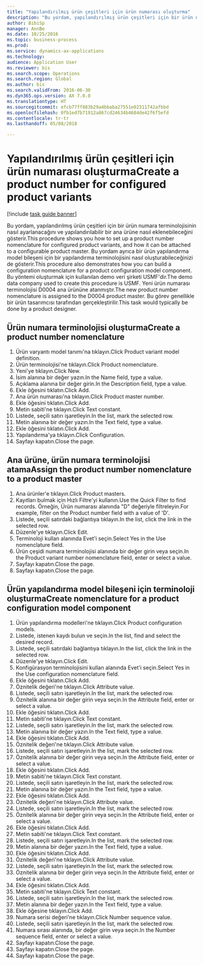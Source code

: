 ```yaml
--- 
title: "Yapılandırılmış ürün çeşitleri için ürün numarası oluşturma"
description: "Bu yordam, yapılandırılmış ürün çeşitleri için bir ürün numara terminolojisinin nasıl ayarlanacağını ve yapılandırılabilir bir ana ürüne nasıl eklenebileceğini gösterir."
author: BibiSp
manager: AnnBe
ms.date: 10/25/2016
ms.topic: business-process
ms.prod: 
ms.service: dynamics-ax-applications
ms.technology: 
audience: Application User
ms.reviewer: bis
ms.search.scope: Operations
ms.search.region: Global
ms.author: bis
ms.search.validFrom: 2016-06-30
ms.dyn365.ops.version: AX 7.0.0
ms.translationtype: HT
ms.sourcegitcommit: efcb77ff883b29a4bbaba27551e02311742afbbd
ms.openlocfilehash: 0fb1ed7b71912a867cd24634b4684de42f6f5efd
ms.contentlocale: tr-tr
ms.lasthandoff: 05/08/2018

---
```

# <a name="create-a-product-number-for-configured-product-variants"></a><span data-ttu-id="69bed-103">Yapılandırılmış ürün çeşitleri için ürün numarası oluşturma</span><span class="sxs-lookup"><span data-stu-id="69bed-103">Create a product number for configured product variants</span></span>

[!include [task guide banner](../../includes/task-guide-banner.md)]

<span data-ttu-id="69bed-104">Bu yordam, yapılandırılmış ürün çeşitleri için bir ürün numara terminolojisinin nasıl ayarlanacağını ve yapılandırılabilir bir ana ürüne nasıl eklenebileceğini gösterir.</span><span class="sxs-lookup"><span data-stu-id="69bed-104">This procedure shows you how to set up a product number nomenclature for configured product variants, and how it can be attached to a configurable product master.</span></span> <span data-ttu-id="69bed-105">Bu yordam ayrıca bir ürün yapılandırma model bileşeni için bir yapılandırma terminolojisini nasıl oluşturabileceğinizi de gösterir.</span><span class="sxs-lookup"><span data-stu-id="69bed-105">This procedure also demonstrates how you can build a configuration nomenclature for a product configuration model component.</span></span> <span data-ttu-id="69bed-106">Bu yöntemi oluşturmak için kullanılan demo veri şirketi USMF'dir.</span><span class="sxs-lookup"><span data-stu-id="69bed-106">The demo data company used to create this procedure is USMF.</span></span> <span data-ttu-id="69bed-107">Yeni ürün numarası terminolojisi D0004 ana ürününe atanmıştır.</span><span class="sxs-lookup"><span data-stu-id="69bed-107">The new product number nomenclature is assigned to the D0004 product master.</span></span> <span data-ttu-id="69bed-108">Bu görev genellikle bir ürün tasarımcısı tarafından gerçekleştirilir.</span><span class="sxs-lookup"><span data-stu-id="69bed-108">This task would typically be done by a product designer.</span></span>


## <a name="create-a-product-number-nomenclature"></a><span data-ttu-id="69bed-109">Ürün numara terminolojisi oluşturma</span><span class="sxs-lookup"><span data-stu-id="69bed-109">Create a product number nomenclature</span></span>
1. <span data-ttu-id="69bed-110">Ürün varyantı model tanımı'na tıklayın.</span><span class="sxs-lookup"><span data-stu-id="69bed-110">Click Product variant model definition.</span></span>
2. <span data-ttu-id="69bed-111">Ürün terminolojisi'ne tıklayın.</span><span class="sxs-lookup"><span data-stu-id="69bed-111">Click Product nomenclature.</span></span>
3. <span data-ttu-id="69bed-112">Yeni'ye tıklayın.</span><span class="sxs-lookup"><span data-stu-id="69bed-112">Click New.</span></span>
4. <span data-ttu-id="69bed-113">İsim alanına bir değer yazın.</span><span class="sxs-lookup"><span data-stu-id="69bed-113">In the Name field, type a value.</span></span>
5. <span data-ttu-id="69bed-114">Açıklama alanına bir değer girin.</span><span class="sxs-lookup"><span data-stu-id="69bed-114">In the Description field, type a value.</span></span>
6. <span data-ttu-id="69bed-115">Ekle öğesini tıklatın.</span><span class="sxs-lookup"><span data-stu-id="69bed-115">Click Add.</span></span>
7. <span data-ttu-id="69bed-116">Ana ürün numarası'na tıklayın.</span><span class="sxs-lookup"><span data-stu-id="69bed-116">Click Product master number.</span></span>
8. <span data-ttu-id="69bed-117">Ekle öğesini tıklatın.</span><span class="sxs-lookup"><span data-stu-id="69bed-117">Click Add.</span></span>
9. <span data-ttu-id="69bed-118">Metin sabiti'ne tıklayın.</span><span class="sxs-lookup"><span data-stu-id="69bed-118">Click Text constant.</span></span>
10. <span data-ttu-id="69bed-119">Listede, seçili satırı işaretleyin.</span><span class="sxs-lookup"><span data-stu-id="69bed-119">In the list, mark the selected row.</span></span>
11. <span data-ttu-id="69bed-120">Metin alanına bir değer yazın.</span><span class="sxs-lookup"><span data-stu-id="69bed-120">In the Text field, type a value.</span></span>
12. <span data-ttu-id="69bed-121">Ekle öğesini tıklatın.</span><span class="sxs-lookup"><span data-stu-id="69bed-121">Click Add.</span></span>
13. <span data-ttu-id="69bed-122">Yapılandırma'ya tıklayın.</span><span class="sxs-lookup"><span data-stu-id="69bed-122">Click Configuration.</span></span>
14. <span data-ttu-id="69bed-123">Sayfayı kapatın.</span><span class="sxs-lookup"><span data-stu-id="69bed-123">Close the page.</span></span>

## <a name="assign-the-product-number-nomenclature-to-a-product-master"></a><span data-ttu-id="69bed-124">Ana ürüne, ürün numara terminolojisi atama</span><span class="sxs-lookup"><span data-stu-id="69bed-124">Assign the product number nomenclature to a product master</span></span>
1. <span data-ttu-id="69bed-125">Ana ürünler'e tıklayın.</span><span class="sxs-lookup"><span data-stu-id="69bed-125">Click Product masters.</span></span>
2. <span data-ttu-id="69bed-126">Kayıtları bulmak için Hızlı Filtre'yi kullanın.</span><span class="sxs-lookup"><span data-stu-id="69bed-126">Use the Quick Filter to find records.</span></span> <span data-ttu-id="69bed-127">Örneğin, Ürün numarası alanında "D" değeriyle filtreleyin.</span><span class="sxs-lookup"><span data-stu-id="69bed-127">For example, filter on the Product number field with a value of 'D'.</span></span>
3. <span data-ttu-id="69bed-128">Listede, seçili satırdaki bağlantıya tıklayın.</span><span class="sxs-lookup"><span data-stu-id="69bed-128">In the list, click the link in the selected row.</span></span>
4. <span data-ttu-id="69bed-129">Düzenle'ye tıklayın.</span><span class="sxs-lookup"><span data-stu-id="69bed-129">Click Edit.</span></span>
5. <span data-ttu-id="69bed-130">Terminoloji kullan alanında Evet'i seçin.</span><span class="sxs-lookup"><span data-stu-id="69bed-130">Select Yes in the Use nomenclature field.</span></span>
6. <span data-ttu-id="69bed-131">Ürün çeşidi numara terminolojisi alanında bir değer girin veya seçin.</span><span class="sxs-lookup"><span data-stu-id="69bed-131">In the Product variant number nomenclature field, enter or select a value.</span></span>
7. <span data-ttu-id="69bed-132">Sayfayı kapatın.</span><span class="sxs-lookup"><span data-stu-id="69bed-132">Close the page.</span></span>
8. <span data-ttu-id="69bed-133">Sayfayı kapatın.</span><span class="sxs-lookup"><span data-stu-id="69bed-133">Close the page.</span></span>

## <a name="create-nomenclature-for-a-product-configuration-model-component"></a><span data-ttu-id="69bed-134">Ürün yapılandırma model bileşeni için terminoloji oluşturma</span><span class="sxs-lookup"><span data-stu-id="69bed-134">Create nomenclature for a product configuration model component</span></span>
1. <span data-ttu-id="69bed-135">Ürün yapılandırma modelleri'ne tıklayın.</span><span class="sxs-lookup"><span data-stu-id="69bed-135">Click Product configuration models.</span></span>
2. <span data-ttu-id="69bed-136">Listede, istenen kaydı bulun ve seçin.</span><span class="sxs-lookup"><span data-stu-id="69bed-136">In the list, find and select the desired record.</span></span>
3. <span data-ttu-id="69bed-137">Listede, seçili satırdaki bağlantıya tıklayın.</span><span class="sxs-lookup"><span data-stu-id="69bed-137">In the list, click the link in the selected row.</span></span>
4. <span data-ttu-id="69bed-138">Düzenle'ye tıklayın.</span><span class="sxs-lookup"><span data-stu-id="69bed-138">Click Edit.</span></span>
5. <span data-ttu-id="69bed-139">Konfigürasyon terminolojisini kullan alanında Evet'i seçin.</span><span class="sxs-lookup"><span data-stu-id="69bed-139">Select Yes in the Use configuration nomenclature field.</span></span>
6. <span data-ttu-id="69bed-140">Ekle öğesini tıklatın.</span><span class="sxs-lookup"><span data-stu-id="69bed-140">Click Add.</span></span>
7. <span data-ttu-id="69bed-141">Öznitelik değeri'ne tıklayın.</span><span class="sxs-lookup"><span data-stu-id="69bed-141">Click Attribute value.</span></span>
8. <span data-ttu-id="69bed-142">Listede, seçili satırı işaretleyin.</span><span class="sxs-lookup"><span data-stu-id="69bed-142">In the list, mark the selected row.</span></span>
9. <span data-ttu-id="69bed-143">Öznitelik alanına bir değer girin veya seçin.</span><span class="sxs-lookup"><span data-stu-id="69bed-143">In the Attribute field, enter or select a value.</span></span>
10. <span data-ttu-id="69bed-144">Ekle öğesini tıklatın.</span><span class="sxs-lookup"><span data-stu-id="69bed-144">Click Add.</span></span>
11. <span data-ttu-id="69bed-145">Metin sabiti'ne tıklayın.</span><span class="sxs-lookup"><span data-stu-id="69bed-145">Click Text constant.</span></span>
12. <span data-ttu-id="69bed-146">Listede, seçili satırı işaretleyin.</span><span class="sxs-lookup"><span data-stu-id="69bed-146">In the list, mark the selected row.</span></span>
13. <span data-ttu-id="69bed-147">Metin alanına bir değer yazın.</span><span class="sxs-lookup"><span data-stu-id="69bed-147">In the Text field, type a value.</span></span>
14. <span data-ttu-id="69bed-148">Ekle öğesini tıklatın.</span><span class="sxs-lookup"><span data-stu-id="69bed-148">Click Add.</span></span>
15. <span data-ttu-id="69bed-149">Öznitelik değeri'ne tıklayın.</span><span class="sxs-lookup"><span data-stu-id="69bed-149">Click Attribute value.</span></span>
16. <span data-ttu-id="69bed-150">Listede, seçili satırı işaretleyin.</span><span class="sxs-lookup"><span data-stu-id="69bed-150">In the list, mark the selected row.</span></span>
17. <span data-ttu-id="69bed-151">Öznitelik alanına bir değer girin veya seçin.</span><span class="sxs-lookup"><span data-stu-id="69bed-151">In the Attribute field, enter or select a value.</span></span>
18. <span data-ttu-id="69bed-152">Ekle öğesini tıklatın.</span><span class="sxs-lookup"><span data-stu-id="69bed-152">Click Add.</span></span>
19. <span data-ttu-id="69bed-153">Metin sabiti'ne tıklayın.</span><span class="sxs-lookup"><span data-stu-id="69bed-153">Click Text constant.</span></span>
20. <span data-ttu-id="69bed-154">Listede, seçili satırı işaretleyin.</span><span class="sxs-lookup"><span data-stu-id="69bed-154">In the list, mark the selected row.</span></span>
21. <span data-ttu-id="69bed-155">Metin alanına bir değer yazın.</span><span class="sxs-lookup"><span data-stu-id="69bed-155">In the Text field, type a value.</span></span>
22. <span data-ttu-id="69bed-156">Ekle öğesini tıklatın.</span><span class="sxs-lookup"><span data-stu-id="69bed-156">Click Add.</span></span>
23. <span data-ttu-id="69bed-157">Öznitelik değeri'ne tıklayın.</span><span class="sxs-lookup"><span data-stu-id="69bed-157">Click Attribute value.</span></span>
24. <span data-ttu-id="69bed-158">Listede, seçili satırı işaretleyin.</span><span class="sxs-lookup"><span data-stu-id="69bed-158">In the list, mark the selected row.</span></span>
25. <span data-ttu-id="69bed-159">Öznitelik alanına bir değer girin veya seçin.</span><span class="sxs-lookup"><span data-stu-id="69bed-159">In the Attribute field, enter or select a value.</span></span>
26. <span data-ttu-id="69bed-160">Ekle öğesini tıklatın.</span><span class="sxs-lookup"><span data-stu-id="69bed-160">Click Add.</span></span>
27. <span data-ttu-id="69bed-161">Metin sabiti'ne tıklayın.</span><span class="sxs-lookup"><span data-stu-id="69bed-161">Click Text constant.</span></span>
28. <span data-ttu-id="69bed-162">Listede, seçili satırı işaretleyin.</span><span class="sxs-lookup"><span data-stu-id="69bed-162">In the list, mark the selected row.</span></span>
29. <span data-ttu-id="69bed-163">Metin alanına bir değer yazın.</span><span class="sxs-lookup"><span data-stu-id="69bed-163">In the Text field, type a value.</span></span>
30. <span data-ttu-id="69bed-164">Ekle öğesini tıklatın.</span><span class="sxs-lookup"><span data-stu-id="69bed-164">Click Add.</span></span>
31. <span data-ttu-id="69bed-165">Öznitelik değeri'ne tıklayın.</span><span class="sxs-lookup"><span data-stu-id="69bed-165">Click Attribute value.</span></span>
32. <span data-ttu-id="69bed-166">Listede, seçili satırı işaretleyin.</span><span class="sxs-lookup"><span data-stu-id="69bed-166">In the list, mark the selected row.</span></span>
33. <span data-ttu-id="69bed-167">Öznitelik alanına bir değer girin veya seçin.</span><span class="sxs-lookup"><span data-stu-id="69bed-167">In the Attribute field, enter or select a value.</span></span>
34. <span data-ttu-id="69bed-168">Ekle öğesini tıklatın.</span><span class="sxs-lookup"><span data-stu-id="69bed-168">Click Add.</span></span>
35. <span data-ttu-id="69bed-169">Metin sabiti'ne tıklayın.</span><span class="sxs-lookup"><span data-stu-id="69bed-169">Click Text constant.</span></span>
36. <span data-ttu-id="69bed-170">Listede, seçili satırı işaretleyin.</span><span class="sxs-lookup"><span data-stu-id="69bed-170">In the list, mark the selected row.</span></span>
37. <span data-ttu-id="69bed-171">Metin alanına bir değer yazın.</span><span class="sxs-lookup"><span data-stu-id="69bed-171">In the Text field, type a value.</span></span>
38. <span data-ttu-id="69bed-172">Ekle öğesine tıklayın.</span><span class="sxs-lookup"><span data-stu-id="69bed-172">Click Add.</span></span>
39. <span data-ttu-id="69bed-173">Numara serisi değeri'ne tıklayın.</span><span class="sxs-lookup"><span data-stu-id="69bed-173">Click Number sequence value.</span></span>
40. <span data-ttu-id="69bed-174">Listede, seçili satırı işaretleyin.</span><span class="sxs-lookup"><span data-stu-id="69bed-174">In the list, mark the selected row.</span></span>
41. <span data-ttu-id="69bed-175">Numara sırası alanında, bir değer girin veya seçin.</span><span class="sxs-lookup"><span data-stu-id="69bed-175">In the Number sequence field, enter or select a value.</span></span>
42. <span data-ttu-id="69bed-176">Sayfayı kapatın.</span><span class="sxs-lookup"><span data-stu-id="69bed-176">Close the page.</span></span>
43. <span data-ttu-id="69bed-177">Sayfayı kapatın.</span><span class="sxs-lookup"><span data-stu-id="69bed-177">Close the page.</span></span>
44. <span data-ttu-id="69bed-178">Sayfayı kapatın.</span><span class="sxs-lookup"><span data-stu-id="69bed-178">Close the page.</span></span>


